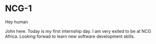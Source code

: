 # NCG-1
Hey human

John here. Today is my first internship day. I am very exited to be at NCG Africa. Looking forwad to learn new software development skills.
